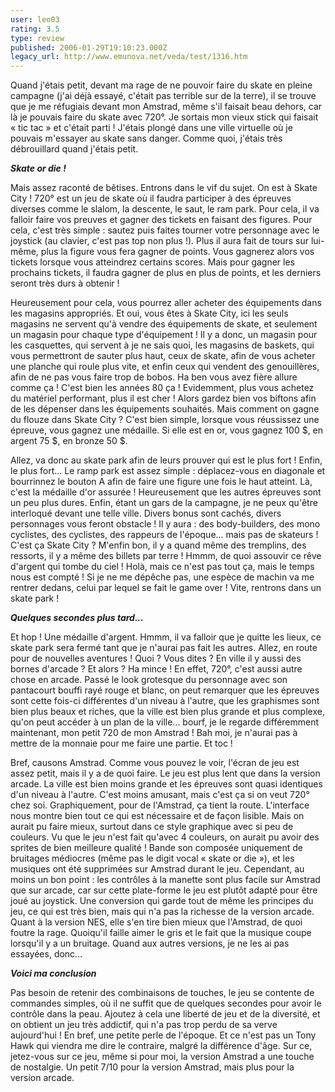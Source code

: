 ```yaml
---
user: leo03
rating: 3.5
type: review
published: 2006-01-29T19:10:23.000Z
legacy_url: http://www.emunova.net/veda/test/1316.htm
---
```

Quand j'étais petit, devant ma rage de ne pouvoir faire du skate en pleine campagne (j'ai déjà essayé, c'était pas terrible sur de la terre), il se trouve que je me réfugiais devant mon Amstrad, même s'il faisait beau dehors, car là je pouvais faire du skate avec 720°. Je sortais mon vieux stick qui faisait « tic tac » et c'était parti ! J'étais plongé dans une ville virtuelle où je pouvais m'essayer au skate sans danger. Comme quoi, j'étais très débrouillard quand j'étais petit.  

  

_**Skate or die !**_  

  

Mais assez raconté de bêtises. Entrons dans le vif du sujet. On est à Skate City ! 720° est un jeu de skate où il faudra participer à des épreuves diverses comme le slalom, la descente, le saut, le ram park. Pour cela, il va falloir faire vos preuves et gagner des tickets en faisant des figures. Pour cela, c'est très simple : sautez puis faites tourner votre personnage avec le joystick (au clavier, c'est pas top non plus !). Plus il aura fait de tours sur lui-même, plus la figure vous fera gagner de points. Vous gagnerez alors vos tickets lorsque vous atteindrez certains scores. Mais pour gagner les prochains tickets, il faudra gagner de plus en plus de points, et les derniers seront très durs à obtenir !  

  

Heureusement pour cela, vous pourrez aller acheter des équipements dans les magasins appropriés. Et oui, vous êtes à Skate City, ici les seuls magasins ne servent qu'à vendre des équipements de skate, et seulement un magasin pour chaque type d'équipement ! Il y a donc, un magasin pour les casquettes, qui servent à je ne sais quoi, les magasins de baskets, qui vous permettront de sauter plus haut, ceux de skate, afin de vous acheter une planche qui roule plus vite, et enfin ceux qui vendent des genouillères, afin de ne pas vous faire trop de bobos. Ha ben vous avez fière allure comme ça ! C'est bien les années 80 ça ! Evidemment, plus vous achetez du matériel performant, plus il est cher ! Alors gardez bien vos biftons afin de les dépenser dans les équipements souhaités. Mais comment on gagne du flouze dans Skate City ? C'est bien simple, lorsque vous réussissez une épreuve, vous gagnez une médaille. Si elle est en or, vous gagnez 100 $, en argent 75 $, en bronze 50 $.  

  

Allez, va donc au skate park afin de leurs prouver qui est le plus fort ! Enfin, le plus fort... Le ramp park est assez simple : déplacez-vous en diagonale et bourrinnez le bouton A afin de faire une figure une fois le haut atteint. Là, c'est la médaille d'or assurée ! Heureusement que les autres épreuves sont un peu plus dures. Enfin, étant un gars de la campagne, je ne peux qu'être interloqué devant une telle ville. Divers bonus sont cachés, divers personnages vous feront obstacle ! Il y aura : des body-builders, des mono cyclistes, des cyclistes, des rappeurs de l'époque... mais pas de skateurs ! C'est ça Skate City ? M'enfin bon, il y a quand même des tremplins, des ressorts, il y a même des billets par terre ! Hmmm, de quoi assouvir ce rêve d'argent qui tombe du ciel ! Holà, mais ce n'est pas tout ça, mais le temps nous est compté ! Si je ne me dépêche pas, une espèce de machin va me rentrer dedans, celui par lequel se fait le game over ! Vite, rentrons dans un skate park !  

  

_**Quelques secondes plus tard...**_  

  

Et hop ! Une médaille d'argent. Hmmm, il va falloir que je quitte les lieux, ce skate park sera fermé tant que je n'aurai pas fait les autres. Allez, en route pour de nouvelles aventures ! Quoi ? Vous dites ? En ville il y aussi des bornes d'arcade ? Et alors ? Ha mince ! En effet, 720°, c'est aussi autre chose en arcade. Passé le look grotesque du personnage avec son pantacourt bouffi rayé rouge et blanc, on peut remarquer que les épreuves sont cette fois-ci différentes d'un niveau à l'autre, que les graphismes sont bien plus beaux et riches, que la ville est bien plus grande et plus complexe, qu'on peut accéder à un plan de la ville... bourf, je le regarde différemment maintenant, mon petit 720 de mon Amstrad ! Bah moi, je n'aurai pas à mettre de la monnaie pour me faire une partie. Et toc !  

  

Bref, causons Amstrad. Comme vous pouvez le voir, l'écran de jeu est assez petit, mais il y a de quoi faire. Le jeu est plus lent que dans la version arcade. La ville est bien moins grande et les épreuves sont quasi identiques d'un niveau à l'autre. C'est moins amusant, mais c'est ça si on veut 720° chez soi. Graphiquement, pour de l'Amstrad, ça tient la route. L'interface nous montre bien tout ce qui est nécessaire et de façon lisible. Mais on aurait pu faire mieux, surtout dans ce style graphique avec si peu de couleurs. Vu que le jeu n'est fait qu'avec 4 couleurs, on aurait pu avoir des sprites de bien meilleure qualité ! Bande son composée uniquement de bruitages médiocres (même pas le digit vocal « skate or die »), et les musiques ont été supprimées sur Amstrad durant le jeu. Cependant, au moins un bon point : les contrôles à la manette sont plus facile sur Amstrad que sur arcade, car sur cette plate-forme le jeu est plutôt adapté pour être joué au joystick. Une conversion qui garde tout de même les principes du jeu, ce qui est très bien, mais qui n'a pas la richesse de la version arcade. Quant à la version NES, elle s'en tire bien mieux que l'Amstrad, de quoi foutre la rage. Quoiqu'il faille aimer le gris et le fait que la musique coupe lorsqu'il y a un bruitage. Quand aux autres versions, je ne les ai pas essayées, donc...  

  

_**Voici ma conclusion**_  

  

Pas besoin de retenir des combinaisons de touches, le jeu se contente de commandes simples, où il ne suffit que de quelques secondes pour avoir le contrôle dans la peau. Ajoutez à cela une liberté de jeu et de la diversité, et on obtient un jeu très addictif, qui n'a pas trop perdu de sa verve aujourd'hui ! En bref, une petite perle de l'époque. Et ce n'est pas un Tony Hawk qui viendra me dire le contraire, malgré la différence d'âge. Sur ce, jetez-vous sur ce jeu, même si pour moi, la version Amstrad a une touche de nostalgie. Un petit 7/10 pour la version Amstrad, mais plus pour la version arcade.